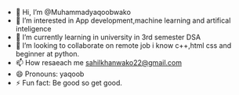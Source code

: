 - 👋 Hi, I’m @Muhammadyaqoobwako
- 👀 I’m interested in App development,machine learning and artifical inteligence
- 🌱 I’m currently learning in university in 3rd semester DSA 
- 💞️ I’m looking to collaborate on remote job i know c++,html css and beginner at python.
- 📫 How resaeach me sahilkhanwako22@gmail.com
- 😄 Pronouns: yaqoob 
- ⚡ Fun fact: Be good so get good.

<!---
Muhammadyaqoobwako/Muhammadyaqoobwako is a ✨ special ✨ repository because its `README.md` (this file) appears on your GitHub profile.
You can click the Preview link to take a look at your changes.
--->
